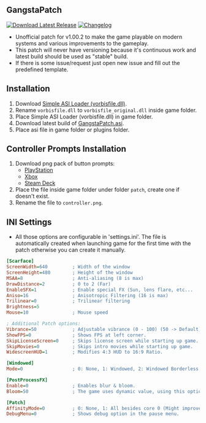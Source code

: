 ## GangstaPatch
[![Download Latest Release](https://img.shields.io/github/v/release/GangstaTeam/GangstaPatch?display_name=release&label=Download%20latest%20release&color=21abc7)](https://github.com/GangstaTeam/GangstaPatch/releases/latest/download/GangstaPatch.asi)
[![Changelog](https://img.shields.io/badge/Changelog-ED1459)](CHANGELOG.md)

- Unofficial patch for v1.00.2 to make the game playable on modern systems and various improvements to the gameplay.
- This patch will never have versioning because it's continuous work and latest build should be used as "stable" build.
- If there is some issue/request just open new issue and fill out the predefined template.

## Installation
1. Download [Simple ASI Loader (vorbisfile.dll)](https://github.com/sneakyevil/SimpleASILoader/releases/download/vorbisfile/vorbisfile.dll).
2. Rename `vorbisfile.dll` to `vorbisfile_original.dll` inside game folder.
3. Place Simple ASI Loader (vorbisfile.dll) in game folder.
4. Download latest build of [GangstaPatch.asi](https://github.com/GangstaTeam/GangstaPatch/releases/latest/download/GangstaPatch.asi).
5. Place asi file in game folder or plugins folder.

## Controller Prompts Installation
1. Download png pack of button prompts: 
    - [PlayStation](Files/controller_playstation.png)
    - [Xbox](Files/controller_xbox.png)
    - [Steam Deck](Files/controller_steamdeck.png)
2. Place the file inside game folder under folder `patch`, create one if doesn't exist.
3. Rename the file to `controller.png`.

## INI Settings
- All those options are configurable in 'settings.ini'. The file is automatically created when launching game for the first time with the patch otherwise you can create it manually.
```ini
[Scarface]
ScreenWidth=640         ; Width of the window
ScreenHeight=480        ; Height of the window
MSAA=8                  ; Anti-aliasing (8 is max)
DrawDistance=2          ; 0 to 2 (Far)
EnableSFX=1             ; Enable special FX (Sun, lens flare, etc...
Aniso=16                ; Anisotropic Filtering (16 is max)
Trilinear=0             ; Trilinear filtering
Brightness=5
Mouse=10                ; Mouse speed

; Additional Patch options:
Vibrance=50             ; Adjustable vibrance (0 - 100) (50 -> Default)
ShowFPS=0	            ; Shows FPS at left corner.
SkipLicenseScreen=0	    ; Skips license screen while starting up game.
SkipMovies=0	        ; Skips intro movies while starting up game.
WidescreenHUD=1         ; Modifies 4:3 HUD to 16:9 Ratio.

[Windowed]
Mode=0	                ; 0: None, 1: Windowed, 2: Windowed Borderless

[PostProcessFX]
Enable=0                ; Enables blur & bloom.
Bloom=50                ; The game uses dynamic value, using this option will force the value to be always same

[Patch]
AffinityMode=0          ; 0: None, 1: All besides core 0 (Might improve performance on Hyper-threaded CPU), 2: Game Handled (Default)
DebugMenu=0             ; Shows debug option in the pause menu.
```